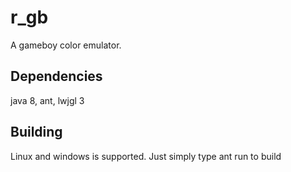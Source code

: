 # r_gb
A gameboy color emulator. 

## Dependencies
java 8, ant, lwjgl 3

## Building
Linux and windows is supported. Just simply type
ant run
to build
